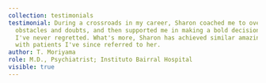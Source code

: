 ```yaml
---
collection: testimonials
testimonial: During a crossroads in my career, Sharon coached me to overcome
  obstacles and doubts, and then supported me in making a bold decision that
  I've never regretted. What's more, Sharon has achieved similar amazing results
  with patients I've since referred to her.
author: T. Moriyama
role: M.D., Psychiatrist; Instituto Bairral Hospital
visible: true
---
```

